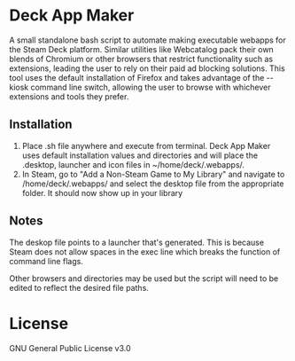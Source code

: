 # Deck App Maker
A small standalone bash script to automate making executable webapps for the Steam Deck platform. Similar utilities like Webcatalog pack their own blends of Chromium or other browsers that restrict functionality such as extensions, leading the user to rely on their paid ad blocking solutions. This tool uses the default installation of Firefox and takes advantage of the --kiosk command line switch, allowing the user to browse with whichever extensions and tools they prefer.


## Installation
1. Place .sh file anywhere and execute from terminal. Deck App Maker uses default installation values and directories and will place the .desktop, launcher and icon files in ~/home/deck/.webapps/.
2. In Steam, go to "Add a Non-Steam Game to My Library" and navigate to /home/deck/.webapps/ and select the desktop file from the appropriate folder. It should now show up in your library


## Notes
The deskop file points to a launcher that's generated. This is because Steam does not allow spaces in the exec line which breaks the function of command line flags.

Other browsers and directories may be used but the script will need to be edited to reflect the desired file paths.

# License
GNU General Public License v3.0
